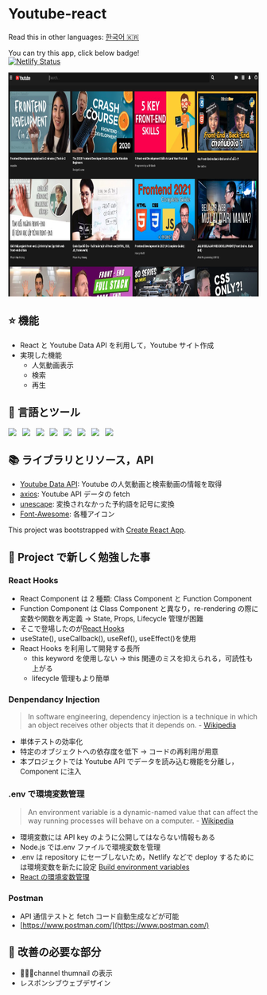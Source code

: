 # Youtube-react

Read this in other languages: [한국어 🇰🇷](README.ko.md)

You can try this app, click below badge!
</br>
[![Netlify Status](https://api.netlify.com/api/v1/badges/aea01573-e082-44b4-8617-12e71bf71494/deploy-status)](https://musing-khorana-85bd76.netlify.app/)

<img width="900" height="450" src="public/images/mainUI.png">

## ⭐️ 機能

- React と Youtube Data API を利用して，Youtube サイト作成
- 実現した機能
  - 人気動画表示
  - 検索
  - 再生

## 🦄 言語とツール

<p>
    <img src="https://img.shields.io/badge/HTML-E34F26?style=flat&logo=HTML5&logoColor=white"/>&nbsp;&nbsp;
    <img src="https://img.shields.io/badge/CSS-1572B6?style=flat&logo=CSS3&logoColor=white"/>&nbsp;&nbsp;
    <img src="https://img.shields.io/badge/JavaScript-F7DF1E?style=flat&logo=JavaScript&logoColor=black"/>&nbsp;&nbsp;
    <img src="https://img.shields.io/badge/PostCSS-DD3A0A?style=flat&logo=PostCSS&logoColor=white"/>&nbsp;&nbsp;
    <img src="https://img.shields.io/badge/React-61DAFB?style=flat&logo=React&logoColor=black"/>&nbsp;&nbsp;
    <img src="https://img.shields.io/badge/Node.js-339933?style=flat&logo=Node.js&logoColor=white"/>&nbsp;&nbsp;
    <img src="https://img.shields.io/badge/Yarn-2C8EBB?style=flat&logo=Yarn&logoColor=white"/>&nbsp;&nbsp;
    <img src="https://img.shields.io/badge/Postman-FF6C37?style=flat&logo=Postman&logoColor=white"/>
 </p>

## 📚 ライブラリとリソース，API

- [Youtube Data API](https://developers.google.com/youtube/v3): Youtube の人気動画と検索動画の情報を取得
- [axios](https://github.com/axios/axios): Youtube API データの fetch
- [unescape](https://github.com/jonschlinkert/unescape): 変換されなかった予約語を記号に変換
- [Font-Awesome](https://github.com/FortAwesome/Font-Awesome): 各種アイコン

This project was bootstrapped with [Create React App](https://github.com/facebook/create-react-app).

## 📖 Project で新しく勉強した事

### React Hooks

- React Component は 2 種類: Class Component と Function Component
- Function Component は Class Component と異なり，re-rendering の際に変数や関数を再定義
  → State, Props, Lifecycle 管理が困難
- そこで登場したのが[React Hooks](https://reactjs.org/docs/hooks-intro.html)
- useState(), useCallback(), useRef(), useEffect()を使用
- React Hooks を利用して開発する長所
  - this keyword を使用しない → this 関連のミスを抑えられる，可読性も上がる
  - lifecycle 管理もより簡単

### Denpendancy Injection

> In software engineering, dependency injection is a technique in which an object receives other objects that it depends on. - [Wikipedia](https://en.wikipedia.org/wiki/Dependency_injection)

- 単体テストの効率化
- 特定のオブジェクトへの依存度を低下 → コードの再利用が用意
- 本プロジェクトでは Youtube API でデータを読み込む機能を分離し，Component に注入

### .env で環境変数管理

> An environment variable is a dynamic-named value that can affect the way running processes will behave on a computer. - [Wikipedia](https://en.wikipedia.org/wiki/Environment_variable)

- 環境変数には API key のように公開してはならない情報もある
- Node.js では.env ファイルで環境変数を管理
- .env は repository にセーブしないため，Netlify などで deploy するためには環境変数を新たに設定
  [Build environment variables](https://docs.netlify.com/configure-builds/environment-variables/?_ga=2.16342838.1011166816.1621828766-787042033.1618744237)
- [React の環境変数管理](https://create-react-app.dev/docs/adding-custom-environment-variables/)

### Postman

- API 通信テストと fetch コード自動生成などが可能
- [https://www.postman.com/](https://www.postman.com/)

## 🐛 改善の必要な部分

- channel thumnail の表示
- レスポンシブウェブデザイン
